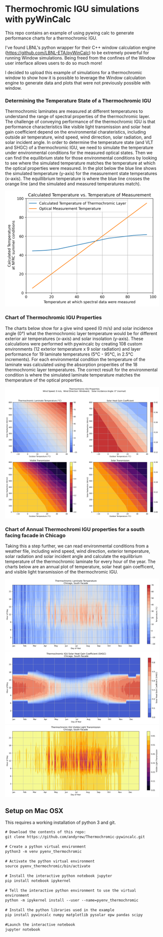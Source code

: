 # Thermochromic IGU simulations with pyWinCalc
This repo contains an example of using pywing calc to generate performance charts for a thermochromic IGU.

I've found LBNL's python wrapper for their C++ window calculation engine (https://github.com/LBNL-ETA/pyWinCalc) to be extremely powerful for running Window simulations. Being freed from the confines of the Window user interface allows users to do so much more!

I decided to upload this example of simulations for a thermochromic window to show how it is possible to leverage the Window calculation engine to generate data and plots that were not previously possible with window.

### Determining the Temperature State of a Thermochromic IGU
Thermochromic laminates are measured at different temperatures to understand the range of spectral properties of the thermochromic layer. The challenge of conveying performance of the thermochromic IGU is that performance characteristics like visible light transmission and solar heat gain coefficient depend on the environmental charateristics, including outside air temperature, wind speed, wind dirrection, solar radiation, and solar incident angle. In order to determine the temperature state (and VLT and SHGC) of a thermochromic IGU, we need to simulate the temperature under environmental conditions for the measured optical states. Then we can find the equilibrium state for those environmental conditions by looking to see where the simulated temperature matches the temperature at which the optical properties were measured. In the plot below the blue line shows the simulated temperature (y-axis) for the measurement state temperatures (x-axis). The equillibrium temperature is where the blue line crosses the orange line (and the simulated and measured temperatures match). 

<p align='center'>
<img src="plots/EquilibriumTemperature_LoE272.png" alt="falsecolor plot of thermochromic properties for various solar irradiance and exterior temperaturees" width="600"/>
</p>

### Chart of Thermochromic IGU Properties
The charts below show for a give wind speed (0 m/s) and solar incidence angle (0°) what the thermochromic layer temperature would be for different exterior air temperatures (x-axis) and solar insolation (y-axis). These calculations were performed with pywincalc by creating 108 custom environments (12 exterior temperature x 9 solar radiation) and layer performance for 19 laminate temperatures (5°C - 95°C, in 2.5°C increments). For each environmental condition the temperature of the laminate was calculated using the absorption properities of the 18 thermochromic layer temperatures. The correct result for the environmental condition is where the simulated laminate temperature matches the themperature of the optical properties.



![falsecolor plot of thermochromic properties for various solar irradiance and exterior temperaturees](plots/Thermochromic_Temp+SHGC_ws0_LoE272.png)

### Chart of Annual Thermochromi IGU properties for a south facing facade in Chicago
Taking this a step further, we can read environmental conditions from a weather file, including wind speed, wind direction, exterior temperature, solar radiation and solar incident angle and calculate the equilibrium temperature of the thermochromic laminate for every hour of the year. The charts below are an annual plot of temperature, solar heat gain coefficent, and visible light transmission of the thermochromic IGU.



![Annual plot of thermochromic laminate temperature for Chicago](plots/Annual_Thermochromic_Temperature_Chicago_South.png)
![Annual plot of thermochromic SHGC for Chicago](plots/Annual_Thermochromic_SHGC_Chicago_South.png)
![Annual plot of thermochromic Tvis for Chicago](plots/Annual_Thermochromic_Tvis_Chicago_South.png)

## Setup on Mac OSX
This requires a working installation of python 3 and git.
```
# Download the contents of this repo:
git clone https://github.com/andyrew/Thermochromic-pywincalc.git

# Create a python virtual environment
python3 -m venv pyenv_thermochromic

# Activate the python virtual environment
source pyenv_thermochromic/bin/activate

# Install the interactive python notebook jupyter
pip install notebook ipykernel

# Tell the interactive python environment to use the virtual environment
python -m ipykernel install --user --name=pyenv_thermochromic

# Install the python libraries used in the example
pip install pywincalc numpy matplotlib pysolar epw pandas scipy

#Launch the interactive notebook
jupyter notebook
```
